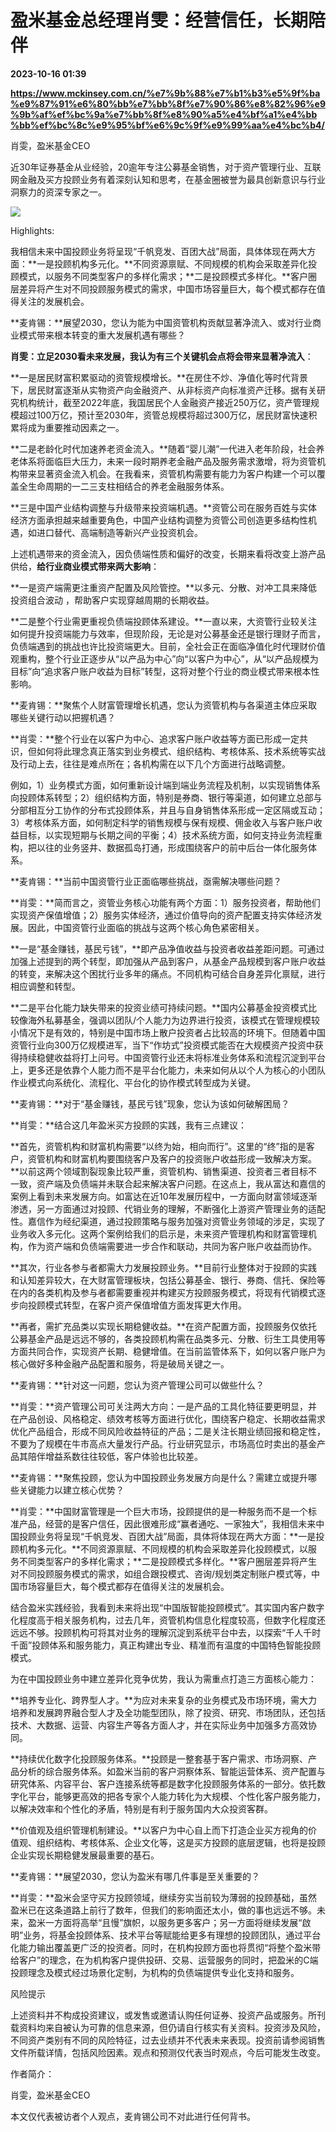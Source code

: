 # 盈米基金总经理肖雯：经营信任，长期陪伴

**2023-10-16 01:39**

**https://www.mckinsey.com.cn/%e7%9b%88%e7%b1%b3%e5%9f%ba%e9%87%91%e6%80%bb%e7%bb%8f%e7%90%86%e8%82%96%e9%9b%af%ef%bc%9a%e7%bb%8f%e8%90%a5%e4%bf%a1%e4%bb%bb%ef%bc%8c%e9%95%bf%e6%9c%9f%e9%99%aa%e4%bc%b4/**

肖雯，盈米基金CEO

近30年证券基金从业经验，20逾年专注公募基金销售，对于资产管理行业、互联网金融及买方投顾业务有着深刻认知和思考，在基金圈被誉为最具创新意识与行业洞察力的资深专家之一。

![](https://www.mckinsey.com.cn/wp-content/uploads/2023/06/%E7%9B%88%E7%B1%B3%E5%9F%BA%E9%87%91%E8%82%96%E9%9B%AF%E6%80%BB.jpg)

Highlights:

我相信未来中国投顾业务将呈现“千帆竞发、百团大战”局面，具体体现在两大方面：**一是投顾机构多元化。**不同资源禀赋、不同规模的机构会采取差异化投顾模式，以服务不同类型客户的多样化需求；**二是投顾模式多样化。**客户圈层差异将产生对不同投顾服务模式的需求，中国市场容量巨大，每个模式都存在值得关注的发展机会。

**麦肯锡：**展望2030，您认为能为中国资管机构贡献显著净流入、或对行业商业模式带来根本转变的重大发展机遇有哪些？

**肖雯：**立足2030看未来发展，我认为有**三个关键机会点将会带来显著净流入**：

**一是居民财富积累驱动的资管规模增长。**在房住不炒、净值化等时代背景下，居民财富逐渐从实物资产向金融资产、从非标资产向标准资产迁移。据有关研究机构统计，截至2022年底，我国居民个人金融资产接近250万亿，资产管理规模超过100万亿，预计至2030年，资管总规模将超过300万亿，居民财富快速积累将成为重要推动因素之一。

**二是老龄化时代加速养老资金流入。**随着“婴儿潮”一代进入老年阶段，社会养老体系将面临巨大压力，未来一段时期养老金融产品及服务需求激增，将为资管机构带来显著资金流入机会。在我看来，资管机构需要有能力为客户构建一个可以覆盖全生命周期的一二三支柱相结合的养老金融服务体系。

**三是中国产业结构调整与升级带来投资端机遇。**资管公司在服务百姓与实体经济方面承担越来越重要角色，中国产业结构调整为资管公司创造更多结构性机遇，如进口替代、高端制造等新兴产业投资机会。

上述机遇带来的资金流入，因负债端性质和偏好的改变，长期来看将改变上游产品供给，**给行业商业模式带来两大影响**：

**一是资产端需更注重资产配置及风险管控。**以多元、分散、对冲工具来降低投资组合波动 ，帮助客户实现穿越周期的长期收益。

**二是整个行业需更重视负债端投顾体系建设。**一直以来，大资管行业较关注如何提升投资端能力与效率，但现阶段，无论是对公募基金还是银行理财子而言，负债端遇到的挑战也许比投资端更大。目前，全社会正在面临净值化时代理财价值观重构，整个行业正逐步从“以产品为中心”向“以客户为中心”，从“以产品规模为目标”向“追求客户账户收益为目标”转型，这将对整个行业的商业模式带来根本性影响。

**麦肯锡：**聚焦个人财富管理增长机遇，您认为资管机构与各渠道主体应采取哪些关键行动以把握机遇？

**肖雯：**整个行业在以客户为中心、追求客户账户收益等方面已形成一定共识，但如何将此理念真正落实到业务模式、组织结构、考核体系、技术系统等实战及行动上去，往往是难点所在；各机构需在以下几个方面进行战略调整。

例如，1）业务模式方面，如何重新设计端到端业务流程及机制，以实现销售体系向投顾体系转型；2）组织结构方面，特别是券商、银行等渠道，如何建立总部与分部相互分工协作的分布式投顾体系，并且与自身销售体系形成一定区隔或互动；3）考核体系方面，如何制定科学的销售规模与保有规模、佣金收入与客户账户收益目标，以实现短期与长期之间的平衡；4）技术系统方面，如何支持业务流程重构，把以往的业务竖井、数据孤岛打通，形成围绕客户的前中后台一体化服务体系。

**麦肯锡：**当前中国资管行业正面临哪些挑战，亟需解决哪些问题？

**肖雯：**简而言之，资管业务核心功能有两个方面：1）服务投资者，帮助他们实现资产保值增值；2）服务实体经济，通过价值导向的资产配置支持实体经济发展。因此，中国资管行业面临的挑战与这两个核心角色紧密相关。

**一是“基金赚钱，基民亏钱”，**即产品净值收益与投资者收益差距问题。可通过加强上述提到的两个转型，即加强从产品到客户，从基金产品规模到客户账户收益的转变，来解决这个困扰行业多年的痛点。不同机构可结合自身差异化禀赋，进行相应调整和转型。

**二是平台化能力缺失带来的投资业绩可持续问题。**国内公募基金投资模式比较像海外私募基金，强调以团队/个人能力为边界进行投资，该模式在管理规模较小情况下是有效的，特别是中国市场上散户投资者占比较高的环境下。但随着中国资管行业向300万亿规模进军，当下“作坊式”投资模式能否在大规模资产投资中获得持续稳健收益将打上问号。中国资管行业还未将标准业务体系和流程沉淀到平台上，更多还是依靠个人能力而不是平台化能力，未来如何从以个人为核心的小团队作业模式向系统化、流程化、平台化的协作模式转型成为关键。

**麦肯锡：**对于“基金赚钱，基民亏钱”现象，您认为该如何破解困局？

**肖雯：**结合这几年盈米买方投顾的实践，我有三点建议：

**首先，资管机构和财富机构需要“以终为始，相向而行”。这里的“终”指的是客户，资管机构和财富机构要围绕客户及客户的投资账户收益形成一致解决方案。**以前这两个领域割裂现象比较严重，资管机构、销售渠道、投资者三者目标不一致，资产端及负债端并未联合起来解决客户问题。在这点上，我从富达和嘉信的案例上看到未来发展方向。如富达在近10年发展历程中，一方面向财富领域逐渐渗透，另一方面通过对投顾、代销业务的理解，不断强化上游资产管理业务的适配性。嘉信作为经纪渠道，通过投顾策略与服务加强对资管业务领域的涉足，实现了业务收入多元化。这两个案例给我们的启示是，未来资产管理机构和财富管理机构，作为资产端和负债端需要进一步合作和联动，共同为客户账户收益而协作。

**其次，行业各参与者都需大力发展投顾业务。**目前行业整体对于投顾的实践和认知差异较大，在大财富管理板块，包括公募基金、银行、券商、信托、保险等在内的各类机构及参与者都需要重视并构建买方投顾服务模式，将现有代销模式逐步向投顾模式转型，在客户资产保值增值方面发挥更大作用。

**再者，需扩充品类以实现长期稳健收益。**在资产配置方面，投顾服务仅依托公募基金产品是远远不够的，各类投顾机构需在品类多元、分散、衍生工具使用等方面共同合作，实现资产长期、稳健增值。在当前监管体系下，如何以客户账户为核心做好多种金融产品配置和服务，将是破局关键之一。

**麦肯锡：**针对这一问题，您认为资产管理公司可以做些什么？

**肖雯：**资产管理公司可关注两大方向：一是产品的工具化特征要更明显，并在产品创设、风格稳定、绩效考核等方面进行优化，围绕客户稳定、长期收益需求优化产品组合，形成不同风险收益特征的产品；二是关注长期业绩回报和稳定性，不要为了规模在牛市高点大量发行产品。行业研究显示，市场高位时卖出的基金产品其陪伴增益系数往往较低，客户体验也比较差。

**麦肯锡：**聚焦投顾，您认为中国投顾业务发展方向是什么？需建立或提升哪些关键能力以建立核心优势？

**肖雯：**中国财富管理是一个巨大市场，投顾提供的是一种服务而不是一个标准产品，经营的是客户信任，因此很难形成“赢者通吃、一家独大”，我相信未来中国投顾业务将呈现“千帆竞发、百团大战”局面，具体将体现在两大方面：**一是投顾机构多元化。**不同资源禀赋、不同规模的机构会采取差异化投顾模式，以服务不同类型客户的多样化需求；**二是投顾模式多样化。**客户圈层差异将产生对不同投顾服务模式的需求，如组合跟投模式、咨询/规划类定制账户模式等，中国市场容量巨大，每个模式都存在值得关注的发展机会。

结合盈米实践经验，我看到未来将出现“中国版智能投顾模式”。其实国内客户数字化程度高于相关服务机构，过去几年，资管机构信息化程度较高，但数字化程度还远远不够。投顾机构可将其对业务的理解沉淀到系统平台中去，以探索“千人千时千面”投顾体系和服务能力，真正构建出专业、精准而有温度的中国特色智能投顾模式。

为在中国投顾业务中建立差异化竞争优势，我认为需重点打造三方面核心能力：

**培养专业化、跨界型人才。**为应对未来复杂的业务模式及市场环境，需大力培养和发展跨界融合型人才及全功能型团队，除了投资、研究、市场团队，还包括技术、大数据、运营、内容生产等各方面人才，并在实际业务中加强多方高效协同。

**持续优化数字化投顾服务体系。**投顾是一整套基于客户需求、市场洞察、产品分析的综合服务体系。如盈米当前的客户洞察体系、智能运营体系、资产配置与研究体系、内容平台、客户连接系统等都是数字化投顾服务体系的一部分。依托数字化平台，能够更高效的把各专家个人能力转化为大规模、个性化客户服务能力，以解决效率和个性化的矛盾，特别是有利于服务国内大众投资客群。

**价值观及组织管理机制建设。**以客户为中心自上而下打造企业买方视角的价值观、组织结构、考核体系、企业文化等，这是买方投顾的底层逻辑，也将是投顾企业实现长期稳健发展最重要的基石。

**麦肯锡：**展望2030，您认为盈米有哪几件事是至关重要的？

**肖雯：**盈米会坚守买方投顾领域，继续夯实当前较为薄弱的投顾基础，虽然盈米已在这条道路上前行了数年，但我们的影响面还太小，做的事也远远不够。未来，盈米一方面将高举“且慢”旗帜，以服务更多客户；另一方面将继续发展“啟明”业务，将基金投顾体系、技术平台等赋能给更多有理想的投顾团队，通过平台化能力输出覆盖更广泛的投资者。同时，在机构投顾方面也将贯彻“将整个盈米带给客户”的理念，在为机构客户提供投研、交易、运营服务的同时，把盈米的C端投顾理念及模式经过场景化定制，为机构的负债端提供专业化支持和服务。

风险提示

上述资料并不构成投资建议，或发售或邀请认购任何证券、投资产品或服务。所刊载资料均来自被认为可靠的信息来源，但仍请自行核实有关资料。投资涉及风险，不同资产类别有不同的风险特征，过去业绩并不代表未来表现。投资前请参阅销售文件所载详情，包括风险因素。观点和预测仅代表当时观点，今后可能发生改变。

作者简介：

肖雯，盈米基金CEO

本文仅代表被访者个人观点，麦肯锡公司不对此进行任何背书。